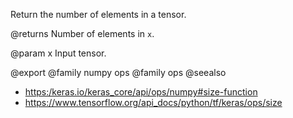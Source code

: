 Return the number of elements in a tensor.

@returns
    Number of elements in `x`.

@param x
Input tensor.

@export
@family numpy ops
@family ops
@seealso
+ <https:/keras.io/keras_core/api/ops/numpy#size-function>
+ <https://www.tensorflow.org/api_docs/python/tf/keras/ops/size>
